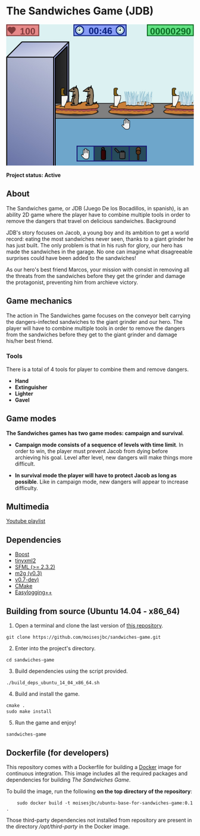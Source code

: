 # The Sandwiches Game (JDB)

![JDB game](img/jdb.jpg "JDB game")

**Project status: Active**


## About

The Sandwiches game, or JDB (Juego De los Bocadillos, in spanish), is an ability 2D game where the player have to combine multiple tools in order to remove the dangers that travel on delicious sandwiches.
Background

JDB's story focuses on Jacob, a young boy and its ambition to get a world record: eating the most sandwiches never seen, thanks to a giant grinder he has just built. The only problem is that in his rush for glory, our hero has made the sandwiches in the garage. No one can imagine what disagreeable surprises could have been added to the sandwiches!

As our hero's best friend Marcos, your mission with consist in removing all the threats from the sandwiches before they get the grinder and damage the protagonist, preventing him from archieve victory.

## Game mechanics

The action in The Sandwiches game focuses on the conveyor belt carrying the dangers-infected sandwiches to the giant grinder and our hero. The player will have to combine multiple tools in order to remove the dangers from the sandwiches before they get to the giant grinder and damage his/her best friend.

### Tools

There is a total of 4 tools for player to combine them and remove dangers.

- **Hand**
- **Extinguisher**
- **Lighter**
- **Gavel**

## Game modes

**The Sandwiches games has two game modes: campaign and survival**.

- **Campaign mode consists of a sequence of levels with time limit**. In order to win, the player must prevent Jacob from dying before archieving his goal. Level after level, new dangers will make things more difficult.

- **In survival mode the player will have to protect Jacob as long as possible**. Like in campaign mode, new dangers will appear to increase difficulty. 

## Multimedia

[Youtube playlist](http://www.youtube.com/playlist?list=PLfi4ueBWh9m7XmYMS8lGjgIC0mvYB2_H9)


## Dependencies

* [Boost](www.boost.org/)
* [tinyxml2](http://www.grinninglizard.com/tinyxml2/)
* [SFML (>= 2.3.2)](http://www.sfml-dev.org/)
* [m2g (v0.3)](https://github.com/moisesjbc/m2g)
* [v0.7-dev)](https://tgui.eu/v0.7-dev/)
* [CMake](https://cmake.org/)
* [Easylogging++](https://github.com/easylogging/easyloggingpp)


## Building from source (Ubuntu 14.04 - x86_64)

1. Open a terminal and clone the last version of [this repository](https://github.com/moisesjbc/JDB).

```
git clone https://github.com/moisesjbc/sandwiches-game.git
```

2. Enter into the project's directory.

```
cd sandwiches-game
```

3. Build dependencies using the script provided.

```
./build_deps_ubuntu_14_04_x86_64.sh
```

4. Build and install the game.

```
cmake .
sudo make install
```

5. Run the game and enjoy!

```
sandwiches-game
```

## Dockerfile (for developers)

This repository comes with a Dockerfile for building a [Docker](https://www.docker.com/) image for continuous integration. This image includes all the required packages and dependencies for building *The Sandwiches Game*. 

To build the image, run the following **on the top directory of the repository**:

        sudo docker build -t moisesjbc/ubuntu-base-for-sandwiches-game:0.1 .

Those third-party dependencies not installed from repository are present in the directory */opt/third-party* in the Docker image.
